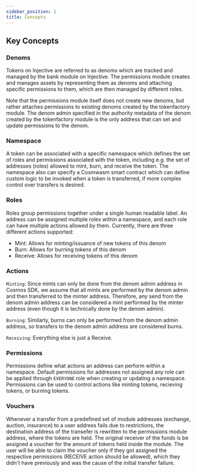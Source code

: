 ```yaml
---
sidebar_position: 1
title: Concepts
---
```



## Key Concepts

### Denoms
Tokens on Injective are referred to as denoms which are tracked and managed by the bank module on Injective. The permissions
module creates and manages assets by representing them as denoms and attaching specific permissions to them, which are then
managed by different roles. 

Note that the permissions module itself does not create new denoms, but rather attaches permissions to existing denoms 
created by the tokenfactory module. The denom admin specified in the authority metadata of the denom created by the 
tokenfactory module is the only address that can set and update permissions to the denom.

### Namespace

A token can be associated with a specific namespace which defines the set of roles and permissions associated with the 
token, including e.g. the set of addresses (roles) allowed to mint, burn, and receive the token. The namespace also can 
specify a Cosmwasm smart contract which can define custom logic to be invoked when a token is transferred, if more complex 
control over transfers is desired. 

### Roles

Roles group permissions together under a single human readable label. An address can be assigned multiple roles within a 
namespace, and each role can have multiple actions allowed by them. Currently, there are three different actions supported:

- Mint: Allows for minting/issuance of new tokens of this denom
- Burn: Allows for burning tokens of this denom
- Receive: Allows for receiving tokens of this denom

### Actions

`Minting`: Since mints can only be done from the denom admin address in Cosmos SDK, we assume that all mints are 
performed by the denom admin and then transferred to the minter address. Therefore, any send from the denom admin 
address can be considered a mint performed by the minter address (even though it is technically done by the denom admin).

`Burning`: Similarly, burns can only be performed from the denom admin address, so transfers to the denom admin address 
are considered burns.

`Receiving`: Everything else is just a Receive.

### Permissions

Permissions define what actions an address can perform within a namespace. Default permissions for addresses not assigned 
any role can be applied through `EVERYONE` role when creating or updating a namespace. Permissions can be used to control 
actions like minting tokens, recieving tokens, or burning tokens.

### Vouchers

Whenever a transfer from a predefined set of module addresses (exchange, auction, insurance) to a user address fails due
to restrictions, the destination address of the transefer is rewritten to the permissions module address, where the tokens
are held. The original receiver of the funds is be assigned a voucher for the amount of tokens held inside the module. 
The user will be able to claim the voucher only if they got assigned the respective permissions (RECEIVE action should 
be allowed), which they didn't have previously and was the cause of the initial transfer failure.
